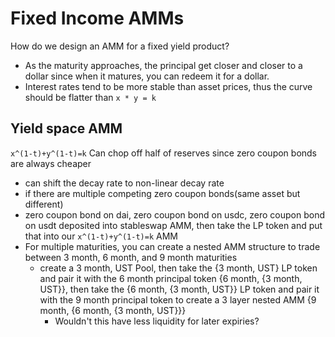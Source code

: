# Fixed Income AMMs

How do we design an AMM for a fixed yield product?

- As the maturity approaches, the principal get closer and closer to a dollar since when it matures, you can redeem it for a dollar.
- Interest rates tend to be more stable than asset prices, thus the curve should be flatter than `x * y = k`

## Yield space AMM

`x^(1-t)+y^(1-t)=k`
Can chop off half of reserves since zero coupon bonds are always cheaper

- can shift the decay rate to non-linear decay rate
- if there are multiple competing zero coupon bonds(same asset but different)
- zero coupon bond on dai, zero coupon bond on usdc, zero coupon bond on usdt deposited into stableswap AMM, then take the LP token and put that into our `x^(1-t)+y^(1-t)=k` AMM
- For multiple maturities, you can create a nested AMM structure to trade between 3 month, 6 month, and 9 month maturities
  - create a 3 month, UST Pool, then take the {3 month, UST} LP token and pair it with the 6 month principal token {6 month, {3 month, UST}}, then take the {6 month, {3 month, UST}} LP token and pair it with the 9 month principal token to create a 3 layer nested AMM {9 month, {6 month, {3 month, UST}}}
    - Wouldn't this have less liquidity for later expiries?